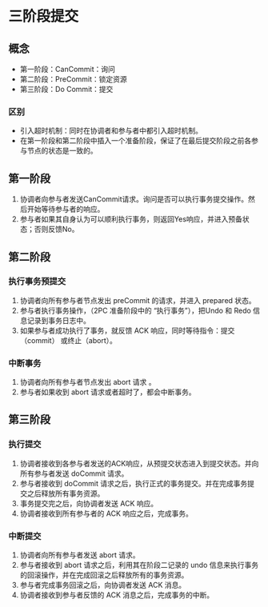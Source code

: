 # 三阶段提交

## 概念

- 第一阶段：CanCommit：询问
- 第二阶段：PreCommit：锁定资源
- 第三阶段：Do Commit：提交 

### 区别

- 引入超时机制：同时在协调者和参与者中都引入超时机制。
- 在第一阶段和第二阶段中插入一个准备阶段，保证了在最后提交阶段之前各参与节点的状态是一致的。



## 第一阶段

1. 协调者向参与者发送CanCommit请求。询问是否可以执行事务提交操作。然后开始等待参与者的响应。
2. 参与者如果其自身认为可以顺利执行事务，则返回Yes响应，并进入预备状态；否则反馈No。

## 第二阶段

### 执行事务预提交

1. 协调者向所有参与者节点发出 preCommit 的请求，并进入 prepared 状态。
2. 参与者执行事务操作，（2PC 准备阶段中的 “执行事务”），把Undo 和 Redo 信息记录到事务日志中。
3. 如果参与者成功执行了事务，就反馈 ACK 响应，同时等待指令：提交（commit） 或终止（abort）。

### 中断事务

1. 协调者向所有参与者节点发出 abort 请求 。
2. 参与者如果收到 abort 请求或者超时了，都会中断事务。



## 第三阶段

### 执行提交

1. 协调者接收到各参与者发送的ACK响应，从预提交状态进入到提交状态。并向所有参与者发送 doCommit 请求。
2. 参与者接收到 doCommit 请求之后，执行正式的事务提交。并在完成事务提交之后释放所有事务资源。
3. 事务提交完之后，向协调者发送 ACK 响应。
4. 协调者接收到所有参与者的 ACK 响应之后，完成事务。

### 中断提交

1. 协调者向所有参与者发送 abort 请求。
2. 参与者接收到 abort 请求之后，利用其在阶段二记录的 undo 信息来执行事务的回滚操作，并在完成回滚之后释放所有的事务资源。
3. 参与者完成事务回滚之后，向协调者发送 ACK 消息。
4. 协调者接收到参与者反馈的 ACK 消息之后，完成事务的中断。